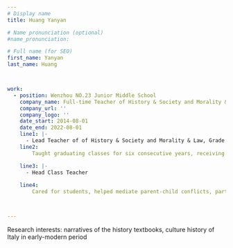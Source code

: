 ```yaml
---
# Display name
title: Huang Yanyan

# Name pronunciation (optional)
#name_pronunciation: 

# Full name (for SEO)
first_name: Yanyan
last_name: Huang



work:
  - position: Wenzhou NO.23 Junior Middle School
    company_name: Full-time Teacher of History & Society and Morality & Law
    company_url: ''
    company_logo: ''
    date_start: 2014-08-01
    date_end: 2022-08-01
    line1: |-
      - Lead Teacher of of History & Society and Morality & Law, Grade 9
    line2:
        Taught graduating classes for six consecutive years, receiving recognition as an 'Outstanding Teacher.' Delivered two public lessons on the topics "Global Resource Issues" and "Addressing China's Resource Issues,"(organized by the Wenzhou Lucheng District Institute of Education Research) ；Classroom recording of the project "The Early Stage of Socialist Construction" was featured on the official national education platform "Xuexi Qiangguo."

    line3: |-
      - Head Class Teacher
      
    line4:
        Cared for students, helped mediate parent-child conflicts, particularly supporting a student who was a victim of domestic violence.    



---
```


Research interests: narratives of the history textbooks, culture history of Italy in early-modern period